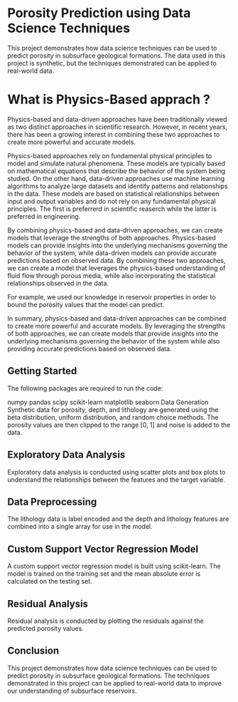 # Porosity Prediction using Data Science Techniques
This project demonstrates how data science techniques can be used to predict porosity in subsurface geological formations. The data used in this project is synthetic, but the techniques demonstrated can be applied to real-world data.

# What is Physics-Based apprach ?
Physics-based and data-driven approaches have been traditionally viewed as two distinct approaches in scientific research. However, in recent years, there has been a growing interest in combining these two approaches to create more powerful and accurate models. 

Physics-based approaches rely on fundamental physical principles to model and simulate natural phenomena. These models are typically based on mathematical equations that describe the behavior of the system being studied. On the other hand, data-driven approaches use machine learning algorithms to analyze large datasets and identify patterns and relationships in the data. These models are based on statistical relationships between input and output variables and do not rely on any fundamental physical principles. The first is preferrerd in scientific reaserch while the latter is preferred in engineering. 

By combining physics-based and data-driven approaches, we can create models that leverage the strengths of both approaches. Physics-based models can provide insights into the underlying mechanisms governing the behavior of the system, while data-driven models can provide accurate predictions based on observed data. By combining these two approaches, we can create a model that leverages the physics-based understanding of fluid flow through porous media, while also incorporating the statistical relationships observed in the data. 

For example, we used our knowledge in reservoir properties in order to bound the porosity values that the model can predict. 

In summary, physics-based and data-driven approaches can be combined to create more powerful and accurate models. By leveraging the strengths of both approaches, we can create models that provide insights into the underlying mechanisms governing the behavior of the system while also providing accurate predictions based on observed data.


## Getting Started
The following packages are required to run the code:

numpy
pandas
scipy
scikit-learn
matplotlib
seaborn
Data Generation
Synthetic data for porosity, depth, and lithology are generated using the beta distribution, uniform distribution, and random choice methods. The porosity values are then clipped to the range [0, 1] and noise is added to the data.

## Exploratory Data Analysis
Exploratory data analysis is conducted using scatter plots and box plots to understand the relationships between the features and the target variable.

## Data Preprocessing
The lithology data is label encoded and the depth and lithology features are combined into a single array for use in the model.

## Custom Support Vector Regression Model
A custom support vector regression model is built using scikit-learn. The model is trained on the training set and the mean absolute error is calculated on the testing set.

## Residual Analysis
Residual analysis is conducted by plotting the residuals against the predicted porosity values.

## Conclusion
This project demonstrates how data science techniques can be used to predict porosity in subsurface geological formations. The techniques demonstrated in this project can be applied to real-world data to improve our understanding of subsurface reservoirs.
